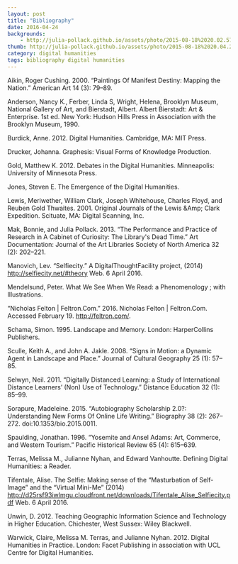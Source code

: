 ```yaml
---
layout: post
title: "Bibliography"
date: 2016-04-24
backgrounds:
    - http://julia-pollack.github.io/assets/photo/2015-08-18%2020.02.57.jpg
thumb: http://julia-pollack.github.io/assets/photo/2015-08-18%2020.04.29.jpg
category: digital humanities
tags: bibliography digital humanities
---
```

Aikin, Roger Cushing. 2000. “Paintings Of Manifest Destiny: Mapping the Nation.” American Art 14 (3): 79–89.

Anderson, Nancy K., Ferber, Linda S, Wright, Helena, Brooklyn Museum, National Gallery of Art, and Bierstadt, Albert. Albert Bierstadt: Art & Enterprise. 1st ed. New York: Hudson Hills Press in Association with the Brooklyn Museum, 1990.

Burdick, Anne. 2012. Digital Humanities. Cambridge, MA: MIT Press.

Drucker, Johanna. Graphesis: Visual Forms of Knowledge Production.

Gold, Matthew K. 2012. Debates in the Digital Humanities. Minneapolis: University of Minnesota Press.

Jones, Steven E. The Emergence of the Digital Humanities.

Lewis, Meriwether, William Clark, Joseph Whitehouse, Charles Floyd, and Reuben Gold Thwaites. 2001. Original Journals of the Lewis &Amp; Clark Expedition. Scituate, MA: Digital Scanning, Inc.

Mak, Bonnie, and Julia Pollack. 2013. “The Performance and Practice of Research in A Cabinet of Curiosity: The Library's Dead Time.” Art Documentation: Journal of the Art Libraries Society of North America 32 (2): 202–221.

Manovich, Lev. “Selfiecity.” A DigitalThoughtFacility project, (2014) http://selfiecity.net/#theory Web. 6 April 2016. 

Mendelsund, Peter. What We See When We Read: a Phenomenology ; with Illustrations.

“Nicholas Felton | Feltron.Com.” 2016. Nicholas Felton | Feltron.Com. Accessed February 19. http://feltron.com/.

Schama, Simon. 1995. Landscape and Memory. London: HarperCollins Publishers.

Sculle, Keith A., and John A. Jakle. 2008. “Signs in Motion: a Dynamic Agent in Landscape and Place.” Journal of Cultural Geography 25 (1): 57–85.

Selwyn, Neil. 2011. “Digitally Distanced Learning: a Study of International Distance Learners’ (Non) Use of Technology.” Distance Education 32 (1): 85–99.

Sorapure, Madeleine. 2015. “Autobiography Scholarship 2.0?: Understanding New Forms Of Online Life Writing.” Biography 38 (2): 267–272. doi:10.1353/bio.2015.0011.

Spaulding, Jonathan. 1996. “Yosemite and Ansel Adams: Art, Commerce, and Western Tourism.” Pacific Historical Review 65 (4): 615–639.

Terras, Melissa M., Julianne Nyhan, and Edward Vanhoutte. Defining Digital Humanities: a Reader.

Tifentale, Alise. The Selfie: Making sense of the “Masturbation of Self-Image” and the “Virtual Mini-Me” (2014) http://d25rsf93iwlmgu.cloudfront.net/downloads/Tifentale_Alise_Selfiecity.pdf Web. 6 April 2016.

Unwin, D. 2012. Teaching Geographic Information Science and Technology in Higher Education. Chichester, West Sussex: Wiley Blackwell.

Warwick, Claire, Melissa M. Terras, and Julianne Nyhan. 2012. Digital Humanities in Practice. London: Facet Publishing in association with UCL Centre for Digital Humanities.
 